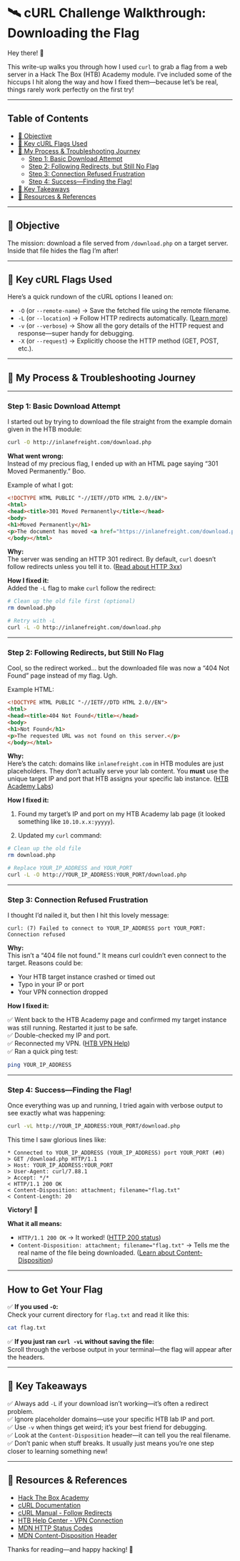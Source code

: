 # 🛰️ cURL Challenge Walkthrough: Downloading the Flag

Hey there! 👋  

This write-up walks you through how I used `curl` to grab a flag from a web server in a Hack The Box (HTB) Academy module. I’ve included some of the hiccups I hit along the way and how I fixed them—because let’s be real, things rarely work perfectly on the first try!

---

## Table of Contents

- [🎯 Objective](#-objective)
- [🔑 Key cURL Flags Used](#-key-curl-flags-used)
- [🚀 My Process & Troubleshooting Journey](#-my-process--troubleshooting-journey)
  - [Step 1: Basic Download Attempt](#step-1-basic-download-attempt)
  - [Step 2: Following Redirects, but Still No Flag](#step-2-following-redirects-but-still-no-flag)
  - [Step 3: Connection Refused Frustration](#step-3-connection-refused-frustration)
  - [Step 4: Success—Finding the Flag!](#step-4-successfinding-the-flag)
- [📝 Key Takeaways](#-key-takeaways)
- [🔗 Resources & References](#-resources--references)

---

## 🎯 Objective

The mission: download a file served from `/download.php` on a target server. Inside that file hides the flag I’m after!

---

## 🔑 Key cURL Flags Used

Here’s a quick rundown of the cURL options I leaned on:

- `-O` (or `--remote-name`) → Save the fetched file using the remote filename.
- `-L` (or `--location`) → Follow HTTP redirects automatically. ([Learn more](https://everything.curl.dev/usingcurl/followredirects))
- `-v` (or `--verbose`) → Show all the gory details of the HTTP request and response—super handy for debugging.
- `-X` (or `--request`) → Explicitly choose the HTTP method (GET, POST, etc.).

---

## 🚀 My Process & Troubleshooting Journey

---

### Step 1: Basic Download Attempt

I started out by trying to download the file straight from the example domain given in the HTB module:

```bash
curl -O http://inlanefreight.com/download.php
```

**What went wrong:**  
Instead of my precious flag, I ended up with an HTML page saying “301 Moved Permanently.” Boo.

Example of what I got:

```html
<!DOCTYPE HTML PUBLIC "-//IETF//DTD HTML 2.0//EN">
<html>
<head><title>301 Moved Permanently</title></head>
<body>
<h1>Moved Permanently</h1>
<p>The document has moved <a href="https://inlanefreight.com/download.php">here</a>.</p>
</body></html>
```

**Why:**  
The server was sending an HTTP 301 redirect. By default, `curl` doesn’t follow redirects unless you tell it to. ([Read about HTTP 3xx](https://developer.mozilla.org/en-US/docs/Web/HTTP/Status/3xx))

**How I fixed it:**  
Added the `-L` flag to make `curl` follow the redirect:

```bash
# Clean up the old file first (optional)
rm download.php

# Retry with -L
curl -L -O http://inlanefreight.com/download.php
```

---

### Step 2: Following Redirects, but Still No Flag

Cool, so the redirect worked… but the downloaded file was now a “404 Not Found” page instead of my flag. Ugh.

Example HTML:

```html
<!DOCTYPE HTML PUBLIC "-//IETF//DTD HTML 2.0//EN">
<html>
<head><title>404 Not Found</title></head>
<body>
<h1>Not Found</h1>
<p>The requested URL was not found on this server.</p>
</body></html>
```

**Why:**  
Here’s the catch: domains like `inlanefreight.com` in HTB modules are just placeholders. They don’t actually serve your lab content. You **must** use the unique target IP and port that HTB assigns your specific lab instance. ([HTB Academy Labs](https://academy.hackthebox.com/))

**How I fixed it:**  
1. Found my target’s IP and port on my HTB Academy lab page (it looked something like `10.10.x.x:yyyyy`).

2. Updated my `curl` command:

```bash
# Clean up the old file
rm download.php

# Replace YOUR_IP_ADDRESS and YOUR_PORT
curl -L -O http://YOUR_IP_ADDRESS:YOUR_PORT/download.php
```

---

### Step 3: Connection Refused Frustration

I thought I’d nailed it, but then I hit this lovely message:

```
curl: (7) Failed to connect to YOUR_IP_ADDRESS port YOUR_PORT: Connection refused
```

**Why:**  
This isn’t a “404 file not found.” It means curl couldn’t even connect to the target. Reasons could be:

- Your HTB target instance crashed or timed out
- Typo in your IP or port
- Your VPN connection dropped

**How I fixed it:**

✅ Went back to the HTB Academy page and confirmed my target instance was still running. Restarted it just to be safe.  
✅ Double-checked my IP and port.  
✅ Reconnected my VPN. ([HTB VPN Help](https://help.hackthebox.com/en/articles/5180731-how-to-connect-to-vpn))  
✅ Ran a quick ping test:

```bash
ping YOUR_IP_ADDRESS
```

---

### Step 4: Success—Finding the Flag!

Once everything was up and running, I tried again with verbose output to see exactly what was happening:

```bash
curl -vL http://YOUR_IP_ADDRESS:YOUR_PORT/download.php
```

This time I saw glorious lines like:

```
* Connected to YOUR_IP_ADDRESS (YOUR_IP_ADDRESS) port YOUR_PORT (#0)
> GET /download.php HTTP/1.1
> Host: YOUR_IP_ADDRESS:YOUR_PORT
> User-Agent: curl/7.88.1
> Accept: */*
< HTTP/1.1 200 OK
< Content-Disposition: attachment; filename="flag.txt"
< Content-Length: 20
```

**Victory!** 🎉  

**What it all means:**

- `HTTP/1.1 200 OK` → It worked! ([HTTP 200 status](https://developer.mozilla.org/en-US/docs/Web/HTTP/Status/200))
- `Content-Disposition: attachment; filename="flag.txt"` → Tells me the real name of the file being downloaded. ([Learn about Content-Disposition](https://developer.mozilla.org/en-US/docs/Web/HTTP/Headers/Content-Disposition))

---

## How to Get Your Flag

✅ **If you used `-O`:**  
Check your current directory for `flag.txt` and read it like this:

```bash
cat flag.txt
```

✅ **If you just ran `curl -vL` without saving the file:**  
Scroll through the verbose output in your terminal—the flag will appear after the headers.

---

## 📝 Key Takeaways

✅ Always add `-L` if your download isn’t working—it’s often a redirect problem.  
✅ Ignore placeholder domains—use your specific HTB lab IP and port.  
✅ Use `-v` when things get weird; it’s your best friend for debugging.  
✅ Look at the `Content-Disposition` header—it can tell you the real filename.  
✅ Don’t panic when stuff breaks. It usually just means you’re one step closer to learning something new!

---

## 🔗 Resources & References

- [Hack The Box Academy](https://academy.hackthebox.com/)  
- [cURL Documentation](https://curl.se/docs/)  
- [cURL Manual - Follow Redirects](https://everything.curl.dev/usingcurl/followredirects)  
- [HTB Help Center - VPN Connection](https://help.hackthebox.com/en/articles/5180731-how-to-connect-to-vpn)  
- [MDN HTTP Status Codes](https://developer.mozilla.org/en-US/docs/Web/HTTP/Status)  
- [MDN Content-Disposition Header](https://developer.mozilla.org/en-US/docs/Web/HTTP/Headers/Content-Disposition)

Thanks for reading—and happy hacking! 🚩
